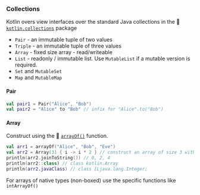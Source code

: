 ### Collections

Kotlin overs view interfaces over the standard Java collections in the 🔗 [`kotlin.collections`](https://kotlinlang.org/api/latest/jvm/stdlib/kotlin.collections/) package

* `Pair` - an immutable tuple of two values
* `Triple` - an immutable tuple of three values
* `Array` - fixed size array - read/writeable
* `List` - readonly / immutable list. Use `MutableList` if a mutable version is required.
* `Set` and `MutableSet`
* `Map` and `MutableMap`

#### Pair

```kotlin
val pair1 = Pair("Alice", "Bob")
val pair2 = "Alice" to "Bob" // infix for "Alice".to("Bob")
```

#### Array

Construct using the 🔗 [`arrayOf()`](https://kotlinlang.org/api/latest/jvm/stdlib/kotlin/array-of.html) function.

```kotlin
val arr1 = arrayOf("Alice", "Bob", "Eve")
val arr2 = Array(3) { i -> i * 2 } // construct an array of size 3 with an initialization function
println(arr2.joinToString()) // 0, 2, 4
println(arr2::class) // class kotlin.Array
println(arr2.javaClass) // class [Ljava.lang.Integer;
```

For arrays of native types (non-boxed) use the specific functions like `intArrayOf()`
